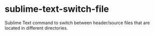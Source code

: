 # sublime-text-switch-file
Sublime Text command to switch between header/source files that are located in different directories.
